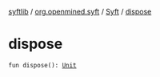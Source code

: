[syftlib](../../index.md) / [org.openmined.syft](../index.md) / [Syft](index.md) / [dispose](./dispose.md)

# dispose

`fun dispose(): `[`Unit`](https://kotlinlang.org/api/latest/jvm/stdlib/kotlin/-unit/index.html)